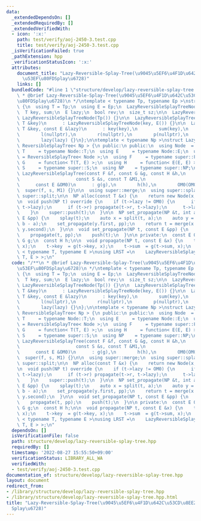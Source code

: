 ```yaml
---
data:
  _extendedDependsOn: []
  _extendedRequiredBy: []
  _extendedVerifiedWith:
  - icon: ':x:'
    path: test/verify/aoj-2450-3.test.cpp
    title: test/verify/aoj-2450-3.test.cpp
  _isVerificationFailed: true
  _pathExtension: hpp
  _verificationStatusIcon: ':x:'
  attributes:
    document_title: "Lazy-Reversible-Splay-Tree(\u9045\u5EF6\u4F1D\u642C\u53CD\u8EE2\
      \u53EF\u80FDSplay\u6728)"
    links: []
  bundledCode: "#line 1 \"structure/develop/lazy-reversible-splay-tree.hpp\"\n/**\n\
    \ * @brief Lazy-Reversible-Splay-Tree(\u9045\u5EF6\u4F1D\u642C\u53CD\u8EE2\u53EF\
    \u80FDSplay\u6728)\n */\ntemplate < typename Tp, typename Ep >\nstruct LazyReversibleSplayTreeNode\
    \ {\n  using T = Tp;\n  using E = Ep;\n  LazyReversibleSplayTreeNode *l, *r, *p;\n\
    \  T key, sum;\n  E lazy;\n  bool rev;\n  size_t sz;\n\n  LazyReversibleSplayTreeNode():\
    \ LazyReversibleSplayTreeNode(Tp()) {}\n\n  LazyReversibleSplayTreeNode(const\
    \ T &key)\n      : LazyReversibleSplayTreeNode(key, E()) {}\n\n  LazyReversibleSplayTreeNode(const\
    \ T &key, const E &lazy)\n      : key(key),\n        sum(key),\n        rev(false),\n\
    \        l(nullptr),\n        r(nullptr),\n        p(nullptr),\n        sz(1),\n\
    \        lazy(lazy) {}\n};\n\ntemplate < typename Np >\nstruct LazyReversibleSplayTree:\
    \ ReversibleSplayTree< Np > {\n public:\n public:\n  using Node  = Np;\n  using\
    \ T     = typename Node::T;\n  using E     = typename Node::E;\n  using super\
    \ = ReversibleSplayTree< Node >;\n  using F     = typename super::F;\n  using\
    \ G     = function< T(T, E) >;\n  using H     = function< E(E, E) >;\n  using\
    \ S     = typename super::S;\n  using NP    = typename super::NP;\n\n  explicit\
    \ LazyReversibleSplayTree(const F &f, const G &g, const H &h,\n              \
    \                     const S &s, const T &M1,\n                             \
    \      const E &OM0)\n      : g(g),\n        h(h),\n        OM0(OM0),\n      \
    \  super(f, s, M1) {}\n\n  using super::merge;\n  using super::splay;\n  using\
    \ super::split;\n\n  NP alloc(const T &x) {\n    return new Node(x, OM0);\n  }\n\
    \n  void push(NP t) override {\n    if (t->lazy != OM0) {\n      if (t->l) propagate(t->l,\
    \ t->lazy);\n      if (t->r) propagate(t->r, t->lazy);\n      t->lazy = OM0;\n\
    \    }\n    super::push(t);\n  }\n\n  NP set_propagate(NP &t, int a, int b, const\
    \ E &pp) {\n    splay(t);\n    auto x = split(t, a);\n    auto y = split(x.second,\
    \ b - a);\n    set_propagate(y.first, pp);\n    return t = merge(x.first, y.first,\
    \ y.second);\n  }\n\n  void set_propagate(NP t, const E &pp) {\n    splay(t);\n\
    \    propagate(t, pp);\n    push(t);\n  }\n\n private:\n  const E OM0;\n  const\
    \ G g;\n  const H h;\n\n  void propagate(NP t, const E &x) {\n    t->lazy = h(t->lazy,\
    \ x);\n    t->key  = g(t->key, x);\n    t->sum  = g(t->sum, x);\n  }\n};\n\ntemplate\
    \ < typename T, typename E >\nusing LRST =\n    LazyReversibleSplayTree< LazyReversibleSplayTreeNode<\
    \ T, E > >;\n"
  code: "/**\n * @brief Lazy-Reversible-Splay-Tree(\u9045\u5EF6\u4F1D\u642C\u53CD\u8EE2\
    \u53EF\u80FDSplay\u6728)\n */\ntemplate < typename Tp, typename Ep >\nstruct LazyReversibleSplayTreeNode\
    \ {\n  using T = Tp;\n  using E = Ep;\n  LazyReversibleSplayTreeNode *l, *r, *p;\n\
    \  T key, sum;\n  E lazy;\n  bool rev;\n  size_t sz;\n\n  LazyReversibleSplayTreeNode():\
    \ LazyReversibleSplayTreeNode(Tp()) {}\n\n  LazyReversibleSplayTreeNode(const\
    \ T &key)\n      : LazyReversibleSplayTreeNode(key, E()) {}\n\n  LazyReversibleSplayTreeNode(const\
    \ T &key, const E &lazy)\n      : key(key),\n        sum(key),\n        rev(false),\n\
    \        l(nullptr),\n        r(nullptr),\n        p(nullptr),\n        sz(1),\n\
    \        lazy(lazy) {}\n};\n\ntemplate < typename Np >\nstruct LazyReversibleSplayTree:\
    \ ReversibleSplayTree< Np > {\n public:\n public:\n  using Node  = Np;\n  using\
    \ T     = typename Node::T;\n  using E     = typename Node::E;\n  using super\
    \ = ReversibleSplayTree< Node >;\n  using F     = typename super::F;\n  using\
    \ G     = function< T(T, E) >;\n  using H     = function< E(E, E) >;\n  using\
    \ S     = typename super::S;\n  using NP    = typename super::NP;\n\n  explicit\
    \ LazyReversibleSplayTree(const F &f, const G &g, const H &h,\n              \
    \                     const S &s, const T &M1,\n                             \
    \      const E &OM0)\n      : g(g),\n        h(h),\n        OM0(OM0),\n      \
    \  super(f, s, M1) {}\n\n  using super::merge;\n  using super::splay;\n  using\
    \ super::split;\n\n  NP alloc(const T &x) {\n    return new Node(x, OM0);\n  }\n\
    \n  void push(NP t) override {\n    if (t->lazy != OM0) {\n      if (t->l) propagate(t->l,\
    \ t->lazy);\n      if (t->r) propagate(t->r, t->lazy);\n      t->lazy = OM0;\n\
    \    }\n    super::push(t);\n  }\n\n  NP set_propagate(NP &t, int a, int b, const\
    \ E &pp) {\n    splay(t);\n    auto x = split(t, a);\n    auto y = split(x.second,\
    \ b - a);\n    set_propagate(y.first, pp);\n    return t = merge(x.first, y.first,\
    \ y.second);\n  }\n\n  void set_propagate(NP t, const E &pp) {\n    splay(t);\n\
    \    propagate(t, pp);\n    push(t);\n  }\n\n private:\n  const E OM0;\n  const\
    \ G g;\n  const H h;\n\n  void propagate(NP t, const E &x) {\n    t->lazy = h(t->lazy,\
    \ x);\n    t->key  = g(t->key, x);\n    t->sum  = g(t->sum, x);\n  }\n};\n\ntemplate\
    \ < typename T, typename E >\nusing LRST =\n    LazyReversibleSplayTree< LazyReversibleSplayTreeNode<\
    \ T, E > >;\n"
  dependsOn: []
  isVerificationFile: false
  path: structure/develop/lazy-reversible-splay-tree.hpp
  requiredBy: []
  timestamp: '2022-08-27 15:55:50+09:00'
  verificationStatus: LIBRARY_ALL_WA
  verifiedWith:
  - test/verify/aoj-2450-3.test.cpp
documentation_of: structure/develop/lazy-reversible-splay-tree.hpp
layout: document
redirect_from:
- /library/structure/develop/lazy-reversible-splay-tree.hpp
- /library/structure/develop/lazy-reversible-splay-tree.hpp.html
title: "Lazy-Reversible-Splay-Tree(\u9045\u5EF6\u4F1D\u642C\u53CD\u8EE2\u53EF\u80FD\
  Splay\u6728)"
---
```

